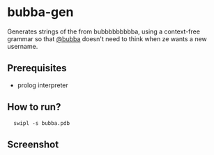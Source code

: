 # bubba-gen

Generates strings of the from bubbbbbbbbba, using a context-free grammar
so that [@bubba](https://github.com/bubba) doesn't need to think when ze wants
a new username.

## Prerequisites

* prolog interpreter

## How to run?

``` shell
  swipl -s bubba.pdb
```

## Screenshot
